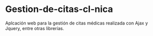 # Gestion-de-citas-cl-nica
Aplcación web para la gestión de citas médicas realizada con Ajax y Jquery, entre otras librerías.
